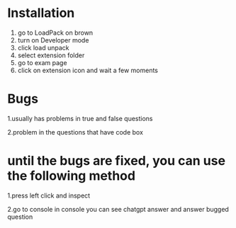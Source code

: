 
# Installation 
1. go to LoadPack on brown
2. turn on Developer mode
3. click load unpack
4. select extension folder
5. go to exam page 
6. click on extension icon and wait a few moments
# Bugs
1.usually has problems in true and false questions

2.problem in the questions that have code box

# until the bugs are fixed, you can use the following method
1.press left click and inspect

2.go to console
in console you can see chatgpt answer and answer bugged question


